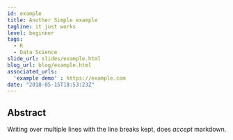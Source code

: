 ```yaml
---
id: example
title: Another Simple example
tagline: it just works
level: beginner
tags:
  - R
  - Data Science
slide_url: slides/example.html
blog_url: blog/example.html
associated_urls:
  'example demo' : https://example.com
date: "2018-05-15T18:53:23Z"
---
```


## Abstract
Writing over multiple lines with the 
line breaks kept, does *accept* markdown.
